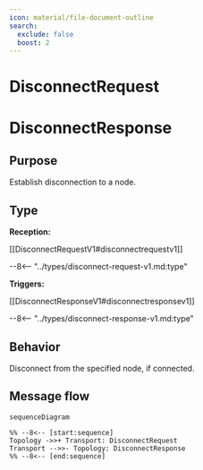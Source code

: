 ```yaml
---
icon: material/file-document-outline
search:
  exclude: false
  boost: 2
---
```


<div class="message" markdown>

# DisconnectRequest

# DisconnectResponse

## Purpose

<!-- --8<-- [start:purpose] -->
Establish disconnection to a node.
<!-- --8<-- [end:purpose] -->

## Type

<!-- --8<-- [start:type] -->
**Reception:**

[[DisconnectRequestV1#disconnectrequestv1]]

--8<-- "../types/disconnect-request-v1.md:type"

**Triggers:**

[[DisconnectResponseV1#disconnectresponsev1]]

--8<-- "../types/disconnect-response-v1.md:type"
<!-- --8<-- [end:type] -->

## Behavior

Disconnect from the specified node, if connected.

## Message flow

<!-- --8<-- [start:messages] -->
```mermaid
sequenceDiagram

%% --8<-- [start:sequence]
Topology ->>+ Transport: DisconnectRequest
Transport -->>- Topology: DisconnectResponse
%% --8<-- [end:sequence]
```
<!-- --8<-- [end:messages] -->

</div>
